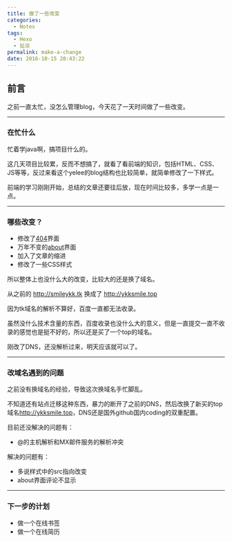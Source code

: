 ```yaml
---
title: 做了一些改变
categories:
  - Notes
tags:
  - Hexo
  - 扯淡
permalink: make-a-change
date: 2016-10-15 20:43:22
---
```


<h2 id="intro">前言</h2>之前一直太忙，没怎么管理blog，今天花了一天时间做了一些改变。


<!-- more -->

---------------

### 在忙什么

忙着学java啊，搞项目什么的。

这几天项目比较累，反而不想搞了，就看了看前端的知识，包括HTML、CSS、JS等等，反过来看这个yelee的blog结构也比较简单，就简单修改了一下样式。

前端的学习刚刚开始，总结的文章还要往后放，现在时间比较多，多学一点是一点。

---

### 哪些改变？

> 
- 修改了[404](/404/)界面
- 万年不变的[about](/about/)界面
- 加入了文章的缩进
- 修改了一些CSS样式


所以整体上也没什么大的改变，比较大的还是换了域名。

从之前的 <http://smileykk.tk> 换成了 <http://ykksmile.top>

因为tk域名的解析不算好，百度一直都无法收录。

虽然没什么技术含量的东西，百度收录也没什么大的意义，但是一直提交一直不收录的感觉也是挺不好的，所以还是买了一个top的域名。

刚改了DNS，还没解析过来，明天应该就可以了。

---

### 改域名遇到的问题

之前没有换域名的经验，导致这次换域名手忙脚乱。

不知道还有站点迁移这种东西，暴力的断开了之前的DNS，然后改换了新买的top域名<http://ykksmile.top>，DNS还是国外github国内coding的双重配置。

目前还没解决的问题有：

- @的主机解析和MX邮件服务的解析冲突

解决的问题有：

- 多说样式中的src指向改变
- about界面评论不显示

---

### 下一步的计划

- 做一个在线书签
- 做一个在线简历

